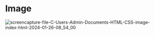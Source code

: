# Image
![screencapture-file-C-Users-Admin-Documents-HTML-CSS-image-index-html-2024-01-26-08_54_00](https://github.com/Kathiriyameet/Image/assets/156814975/ba4ec2f8-94ef-4dc6-8ded-f202ab5604f1)
